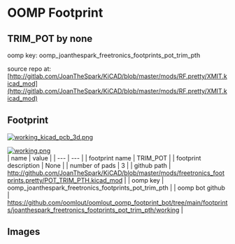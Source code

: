 # OOMP Footprint  
## TRIM_POT  by none  
  
oomp key: oomp_joanthespark_freetronics_footprints_pot_trim_pth  
  
source repo at: [http://gitlab.com/JoanTheSpark/KiCAD/blob/master/mods/RF.pretty/XMIT.kicad_mod](http://gitlab.com/JoanTheSpark/KiCAD/blob/master/mods/RF.pretty/XMIT.kicad_mod)  
## Footprint  
  
[![working_kicad_pcb_3d.png](working_kicad_pcb_3d_600.png)](working_kicad_pcb_3d.png)  
  
[![working.png](working_600.png)](working.png)  
| name | value | 
| --- | --- | 
| footprint name | TRIM_POT | 
| footprint description | None | 
| number of pads | 3 | 
| github path | http://github.com/JoanTheSpark/KiCAD/blob/master/mods/freetronics_footprints.pretty/POT_TRIM_PTH.kicad_mod | 
| oomp key | oomp_joanthespark_freetronics_footprints_pot_trim_pth | 
| oomp bot github | https://github.com/oomlout/oomlout_oomp_footprint_bot/tree/main/footprints/joanthespark_freetronics_footprints_pot_trim_pth/working | 
## Images  
